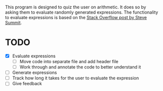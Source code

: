 This program is designed to quiz the user on arithmetic. It does so by asking them to evaluate randomly generated expressions. The functionality to evaluate expressions is based on the [Stack Overflow post by Steve Summit](https://stackoverflow.com/questions/14472680/how-to-get-and-evaluate-the-expressions-from-a-string-in-c).

# TODO
- [x] Evaluate expressions
    - [ ] Move code into separate file and add header file
    - [ ] Work through and annotate the code to better understand it
- [ ] Generate expressions
- [ ] Track how long it takes for the user to evaluate the expression
- [ ] Give feedback
